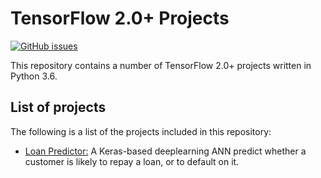 # TensorFlow 2.0+ Projects
[![GitHub issues](https://img.shields.io/github/issues/Carla-de-Beer/tensorflow-2.0-projects.svg?style=flat-square)](https://github.com/Carla-de-Beer/tensorflow-2.0-projects/issues)

This repository contains a number of TensorFlow 2.0+ projects written in Python 3.6.

## List of projects

The following is a list of the projects included in this repository:

* [Loan Predictor:](https://github.com/Carla-de-Beer/tensorflow-2.0-projects/tree/master/loan-predictor) A Keras-based deeplearning ANN predict whether a customer is likely to repay a loan, or to default on it.
